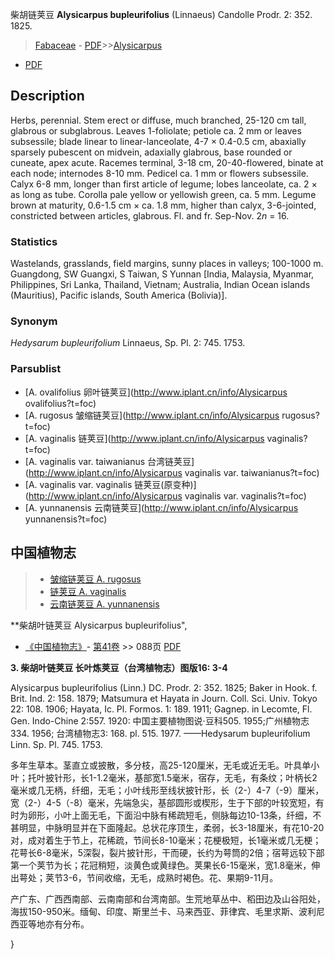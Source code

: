 柴胡链荚豆 **Alysicarpus bupleurifolius** (Linnaeus) Candolle Prodr. 2: 352. 1825.

> [Fabaceae](http://www.iplant.cn/info/Fabaceae?t=foc) - [PDF](http://www.iplant.cn/foc/pdf/Fabaceae.pdf)>>[Alysicarpus](http://www.iplant.cn/info/Alysicarpus?t=foc)
 - [PDF](http://www.iplant.cn/foc/pdf/Alysicarpus.pdf)

## Description

Herbs, perennial. Stem erect or diffuse, much branched, 25-120 cm tall, glabrous or subglabrous. Leaves 1-foliolate; petiole ca. 2 mm or leaves subsessile; blade linear to linear-lanceolate, 4-7 × 0.4-0.5 cm, abaxially sparsely pubescent on midvein, adaxially glabrous, base rounded or cuneate, apex acute. Racemes terminal, 3-18 cm, 20-40-flowered, binate at each node; internodes 8-10 mm. Pedicel ca. 1 mm or flowers subsessile. Calyx 6-8 mm, longer than first article of legume; lobes lanceolate, ca. 2 × as long as tube. Corolla pale yellow or yellowish green, ca. 5 mm. Legume brown at maturity, 0.6-1.5 cm × ca. 1.8 mm, higher than calyx, 3-6-jointed, constricted between articles, glabrous. Fl. and fr. Sep-Nov. 2*n* = 16.

### Statistics
Wastelands, grasslands, field margins, sunny places in valleys; 100-1000 m. Guangdong, SW Guangxi, S Taiwan, S Yunnan [India, Malaysia, Myanmar, Philippines, Sri Lanka, Thailand, Vietnam; Australia, Indian Ocean islands (Mauritius), Pacific islands, South America (Bolivia)].

### Synonym
*Hedysarum bupleurifolium* Linnaeus, Sp. Pl. 2: 745. 1753.

### Parsublist

* [A.  ovalifolius  卵叶链荚豆](http://www.iplant.cn/info/Alysicarpus ovalifolius?t=foc)
* [A.  rugosus  皱缩链荚豆](http://www.iplant.cn/info/Alysicarpus rugosus?t=foc)
* [A.  vaginalis  链荚豆](http://www.iplant.cn/info/Alysicarpus vaginalis?t=foc)
* [A.  vaginalis var. taiwanianus  台湾链荚豆](http://www.iplant.cn/info/Alysicarpus vaginalis var. taiwanianus?t=foc)
* [A.  vaginalis var. vaginalis  链荚豆(原变种)](http://www.iplant.cn/info/Alysicarpus vaginalis var. vaginalis?t=foc)
* [A.  yunnanensis  云南链荚豆](http://www.iplant.cn/info/Alysicarpus yunnanensis?t=foc)

## 中国植物志

> * [皱缩链荚豆  A.  rugosus](Alysicarpus-rugosus-皱缩链荚豆.md)
> * [链荚豆  A.  vaginalis](Alysicarpus-vaginalis-链荚豆.md)
> * [云南链荚豆  A.  yunnanensis](Alysicarpus-yunnanensis-云南链荚豆.md)


**柴胡叶链荚豆 Alysicarpus bupleurifolius",

* [《中国植物志》](http://www.iplant.cn/frps)- [第41卷](http://www.iplant.cn/frps/vol/41) >> 088页 [PDF](http://www.iplant.cn/frps/pdf/41/088.PDF)


**3. 柴胡叶链荚豆 长叶炼荚豆（台湾植物志）图版16: 3-4**

Alysicarpus bupleurifolius (Linn.) DC. Prodr. 2: 352. 1825; Baker in Hook. f. Brit. Ind. 2: 158. 1879; Matsumura et Hayata in Journ. Coll. Sci. Univ. Tokyo 22: 108. 1906; Hayata, Ic. Pl. Formos. 1: 189. 1911; Gagnep. in Lecomte, Fl. Gen. Indo-Chine 2:557. 1920: 中国主要植物图说·豆科505. 1955;广州植物志334. 1956; 台湾植物志3: 168. pl. 515. 1977. ——Hedysarum bupleurifolium Linn. Sp. Pl. 745. 1753.

多年生草本。茎直立或披散，多分枝，高25-120厘米，无毛或近无毛。叶具单小叶；托叶披针形，长1-1.2毫米，基部宽1.5毫米，宿存，无毛，有条纹；叶柄长2毫米或几无柄，纤细，无毛；小叶线形至线状披针形，长（2-）4-7（-9）厘米，宽（2-）4-5（-8）毫米，先端急尖，基部圆形或楔形，生于下部的叶较宽短，有时为卵形，小叶上面无毛，下面沿中脉有稀疏短毛，侧脉每边10-13条，纤细，不甚明显，中脉明显并在下面隆起。总状花序顶生，柔弱，长3-18厘米，有花10-20对，成对着生于节上，花稀疏，节间长8-10毫米；花梗极短，长1毫米或几无梗；花萼长6-8毫米，5深裂，裂片披针形，干而硬，长约为萼筒的2倍；宿萼远较下部第一个荚节为长；花冠稍短，淡黄色或黄绿色。荚果长6-15毫米，宽1.8毫米，伸出萼处；荚节3-6，节间收缩，无毛，成熟时褐色。花、果期9-11月。

产广东、广西西南部、云南南部和台湾南部。生荒地草丛中、稻田边及山谷阳处，海拔150-950米。缅甸、印度、斯里兰卡、马来西亚、菲律宾、毛里求斯、波利尼西亚等地亦有分布。

}